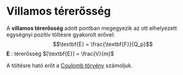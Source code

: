 # Villamos térerősség
A **villamos térerősség** adott pontban megegyezik az ott elhelyezett egységnyi pozitív töltésre gyakorolt erővel:
$$\textbf{E} = \frac{\textbf{F}}{Q_p}$$
$\textbf{E}$ : térerősség
$[\textbf{E}] = \frac{V}{m}$

A töltésre ható erőt a [Coulomb törvény](./coulomb-torveny.md) számoljuk.